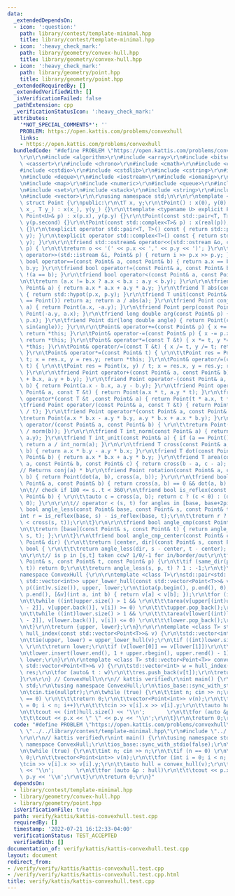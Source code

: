 ```yaml
---
data:
  _extendedDependsOn:
  - icon: ':question:'
    path: library/contest/template-minimal.hpp
    title: library/contest/template-minimal.hpp
  - icon: ':heavy_check_mark:'
    path: library/geometry/convex-hull.hpp
    title: library/geometry/convex-hull.hpp
  - icon: ':heavy_check_mark:'
    path: library/geometry/point.hpp
    title: library/geometry/point.hpp
  _extendedRequiredBy: []
  _extendedVerifiedWith: []
  _isVerificationFailed: false
  _pathExtension: cpp
  _verificationStatusIcon: ':heavy_check_mark:'
  attributes:
    '*NOT_SPECIAL_COMMENTS*': ''
    PROBLEM: https://open.kattis.com/problems/convexhull
    links:
    - https://open.kattis.com/problems/convexhull
  bundledCode: "#define PROBLEM \"https://open.kattis.com/problems/convexhull\"\r\n\
    \r\n\r\n#include <algorithm>\r\n#include <array>\r\n#include <bitset>\r\n#include\
    \ <cassert>\r\n#include <chrono>\r\n#include <cmath>\r\n#include <complex>\r\n\
    #include <cstdio>\r\n#include <cstdlib>\r\n#include <cstring>\r\n#include <ctime>\r\
    \n#include <deque>\r\n#include <iostream>\r\n#include <iomanip>\r\n#include <list>\r\
    \n#include <map>\r\n#include <numeric>\r\n#include <queue>\r\n#include <random>\r\
    \n#include <set>\r\n#include <stack>\r\n#include <string>\r\n#include <unordered_map>\r\
    \n#include <vector>\r\n\r\nusing namespace std;\n\r\n\r\ntemplate <typename T>\
    \ struct Point {\r\npublic:\r\n\tT x, y;\r\n\tPoint() : x(0), y(0) {}\r\n\tPoint(T\
    \ x_, T y_) : x(x_), y(y_) {}\r\n\ttemplate <typename U> explicit Point(const\
    \ Point<U>& p) : x(p.x), y(p.y) {}\r\n\tPoint(const std::pair<T, T>& p) : x(p.first),\
    \ y(p.second) {}\r\n\tPoint(const std::complex<T>& p) : x(real(p)), y(imag(p))\
    \ {}\r\n\texplicit operator std::pair<T, T>() const { return std::pair<T, T>(x,\
    \ y); }\r\n\texplicit operator std::complex<T>() const { return std::complex<T>(x,\
    \ y); }\r\n\r\n\tfriend std::ostream& operator<<(std::ostream &o, const Point&\
    \ p) { \r\n\t\treturn o << '(' << p.x << ',' << p.y << ')'; }\r\n\tfriend std::istream&\
    \ operator>>(std::istream &i, Point& p) { return i >> p.x >> p.y; }\r\n\tfriend\
    \ bool operator==(const Point& a, const Point& b) { return a.x == b.x && a.y ==\
    \ b.y; }\r\n\tfriend bool operator!=(const Point& a, const Point& b) { return\
    \ !(a == b); }\r\n\tfriend bool operator<(const Point& a, const Point& b) { \r\
    \n\t\treturn (a.x != b.x ? a.x < b.x : a.y < b.y); }\r\n\r\n\tfriend T norm(const\
    \ Point& a) { return a.x * a.x + a.y * a.y; }\r\n\tfriend T abs(const Point& p)\
    \ { return std::hypot(p.x, p.y); }\r\n\tfriend T unit(const Point& a) { if (a\
    \ == Point()) return a; return a / abs(a); }\r\n\tfriend Point conj(const Point&\
    \ a) { return Point(a.x, -a.y); }\r\n\tfriend Point perp(const Point& a) { return\
    \ Point(-a.y, a.x); }\r\n\tfriend long double arg(const Point& p) { return atan2(p.y,\
    \ p.x); }\r\n\tfriend Point dir(long double angle) { return Point(cos(angle),\
    \ sin(angle)); }\r\n\r\n\tPoint& operator+=(const Point& p) { x += p.x, y += p.y;\
    \ return *this; }\r\n\tPoint& operator-=(const Point& p) { x -= p.x, y -= p.y;\
    \ return *this; }\r\n\tPoint& operator*=(const T &t) { x *= t, y *= t; return\
    \ *this; }\r\n\tPoint& operator/=(const T &t) { x /= t, y /= t; return *this;\
    \ }\r\n\tPoint& operator*=(const Point& t) { \r\n\t\tPoint res = Point(x, y) *\
    \ t; x = res.x, y = res.y; return *this; }\r\n\tPoint& operator/=(const Point&\
    \ t) { \r\n\t\tPoint res = Point(x, y) / t; x = res.x, y = res.y; return *this;\
    \ }\r\n\r\n\tfriend Point operator+(const Point& a, const Point& b) { return Point(a.x\
    \ + b.x, a.y + b.y); }\r\n\tfriend Point operator-(const Point& a, const Point&\
    \ b) { return Point(a.x - b.x, a.y - b.y); }\r\n\tfriend Point operator*(const\
    \ Point& a, const T &t) { return Point(a.x * t, a.y * t); }\r\n\tfriend Point\
    \ operator*(const T &t ,const Point& a) { return Point(t * a.x, t * a.y); }\r\n\
    \tfriend Point operator/(const Point& a, const T &t) { return Point(a.x / t, a.y\
    \ / t); }\r\n\tfriend Point operator*(const Point& a, const Point& b) { \r\n\t\
    \treturn Point(a.x * b.x - a.y * b.y, a.y * b.x + a.x * b.y); }\r\n\tfriend Point\
    \ operator/(const Point& a, const Point& b) { \r\n\t\treturn Point(a * conj(b)\
    \ / norm(b)); }\r\n\r\n\tfriend T int_norm(const Point& a) { return __gcd(a.x,\
    \ a.y); }\r\n\tfriend T int_unit(const Point& a) { if (a == Point()) return a;\
    \ return a / int_norm(a); }\r\n\r\n\tfriend T cross(const Point& a, const Point&\
    \ b) { return a.x * b.y - a.y * b.x; }\r\n\tfriend T dot(const Point& a, const\
    \ Point& b) { return a.x * b.x + a.y * b.y; }\r\n\tfriend T area(const Point&\
    \ a, const Point& b, const Point& c) { return cross(b - a, c - a); }\r\n\r\n\t\
    // Returns conj(a) * b\r\n\tfriend Point rotation(const Point& a, const Point&\
    \ b) { return Point(dot(a, b), cross(a, b)); }\r\n\r\n\tfriend bool same_dir(const\
    \ Point& a, const Point& b) { return cross(a, b) == 0 && dot(a, b) > 0; }\r\n\r\
    \n\t// check if 180 <= s..t < 360\r\n\tfriend bool is_reflex(const Point& a, const\
    \ Point& b) { \r\n\t\tauto c = cross(a, b); return c ? (c < 0) : (dot(a, b) <\
    \ 0); }\r\n\r\n\t// operator < (s, t) for angles in [base, base+2pi)\r\n\tfriend\
    \ bool angle_less(const Point& base, const Point& s, const Point& t) {\r\n\t\t\
    int r = is_reflex(base, s) - is_reflex(base, t);\r\n\t\treturn r ? (r < 0) : (0\
    \ < cross(s, t));\r\n\t}\r\n\r\n\tfriend bool angle_cmp(const Point& base) {\r\
    \n\t\treturn [base](const Point& s, const Point& t) { return angle_less(base,\
    \ s, t); };\r\n\t}\r\n\tfriend bool angle_cmp_center(const Point& center, const\
    \ Point& dir) {\r\n\t\treturn [center, dir](const Point& s, const Point& t) ->\
    \ bool { \r\n\t\t\treturn angle_less(dir, s - center, t - center); };\r\n\t}\r\
    \n\r\n\t// is p in [s,t] taken ccw? 1/0/-1 for in/border/out\r\n\tfriend int angle_between(const\
    \ Point& s, const Point& t, const Point& p) {\r\n\t\tif (same_dir(p, s) || same_dir(p,\
    \ t)) return 0;\r\n\t\treturn angle_less(s, p, t) ? 1 : -1;\r\n\t}\r\n};\n\r\n\
    namespace ConvexHull {\r\n\r\ntemplate <class T>\r\nstd::pair<std::vector<int>,\
    \ std::vector<int>> upper_lower_hull(const std::vector<Point<T>>& v) {\r\n\tstd::vector<int>\
    \ p((int)v.size()), upper, lower;\r\n\tiota(p.begin(), p.end(), 0);\r\n\tsort(p.begin(),\
    \ p.end(), [&v](int a, int b) { return v[a] < v[b]; });\r\n\tfor (int i : p) {\r\
    \n\t\twhile ((int)upper.size() > 1 && \r\n\t\t\tarea(v[upper[(int)upper.size()\
    \ - 2]], v[upper.back()], v[i]) >= 0) \r\n\t\t\tupper.pop_back();\r\n\t\tupper.push_back(i);\r\
    \n\t\twhile ((int)lower.size() > 1 && \r\n\t\t\tarea(v[lower[(int)lower.size()\
    \ - 2]], v[lower.back()], v[i]) <= 0) \r\n\t\t\tlower.pop_back();\r\n\t\tlower.push_back(i);\r\
    \n\t}\r\n\treturn {upper, lower};\r\n}\r\n\r\ntemplate <class T> std::vector<int>\
    \ hull_index(const std::vector<Point<T>>& v) {\r\n\tstd::vector<int> upper, lower;\r\
    \n\ttie(upper, lower) = upper_lower_hull(v);\r\n\tif ((int)lower.size() <= 1)\
    \ \r\n\t\treturn lower;\r\n\tif (v[lower[0]] == v[lower[1]])\r\n\t\treturn {0};\r\
    \n\tlower.insert(lower.end(), 1 + upper.rbegin(), upper.rend() - 1);\r\n\treturn\
    \ lower;\r\n}\r\n\r\ntemplate <class T> std::vector<Point<T>> convex_hull(const\
    \ std::vector<Point<T>>& v) {\r\n\tstd::vector<int> w = hull_index(v);\r\n\tstd::vector<Point<T>>\
    \ res;\r\n\tfor (auto& t : w)\r\n\t\tres.push_back(v[t]);\r\n\treturn res;\r\n\
    }\r\n\r\n} // ConvexHull\n\r\n// kattis verified\r\nint main() {\r\n\tusing namespace\
    \ std;\r\n\tusing namespace ConvexHull;\r\n\tios_base::sync_with_stdio(false);\r\
    \n\tcin.tie(nullptr);\r\n\twhile (true) {\r\n\t\tint n; cin >> n;\r\n\t\tif (n\
    \ == 0) \r\n\t\t\treturn 0;\r\n\t\tvector<Point<int>> v(n);\r\n\t\tfor (int i\
    \ = 0; i < n; i++)\r\n\t\t\tcin >> v[i].x >> v[i].y;\r\n\t\tauto hull = convex_hull(v);\r\
    \n\t\tcout << (int)hull.size() << '\\n';       \r\n\t\tfor (auto &p : hull)\r\n\
    \t\t\tcout << p.x << \" \" << p.y << '\\n';\r\n\t}\r\n\treturn 0;\r\n}\n"
  code: "#define PROBLEM \"https://open.kattis.com/problems/convexhull\"\r\n\r\n#include\
    \ \"../../library/contest/template-minimal.hpp\"\r\n#include \"../../library/geometry/convex-hull.hpp\"\
    \r\n\r\n// kattis verified\r\nint main() {\r\n\tusing namespace std;\r\n\tusing\
    \ namespace ConvexHull;\r\n\tios_base::sync_with_stdio(false);\r\n\tcin.tie(nullptr);\r\
    \n\twhile (true) {\r\n\t\tint n; cin >> n;\r\n\t\tif (n == 0) \r\n\t\t\treturn\
    \ 0;\r\n\t\tvector<Point<int>> v(n);\r\n\t\tfor (int i = 0; i < n; i++)\r\n\t\t\
    \tcin >> v[i].x >> v[i].y;\r\n\t\tauto hull = convex_hull(v);\r\n\t\tcout << (int)hull.size()\
    \ << '\\n';       \r\n\t\tfor (auto &p : hull)\r\n\t\t\tcout << p.x << \" \" <<\
    \ p.y << '\\n';\r\n\t}\r\n\treturn 0;\r\n}"
  dependsOn:
  - library/contest/template-minimal.hpp
  - library/geometry/convex-hull.hpp
  - library/geometry/point.hpp
  isVerificationFile: true
  path: verify/kattis/kattis-convexhull.test.cpp
  requiredBy: []
  timestamp: '2022-07-21 16:12:33-04:00'
  verificationStatus: TEST_ACCEPTED
  verifiedWith: []
documentation_of: verify/kattis/kattis-convexhull.test.cpp
layout: document
redirect_from:
- /verify/verify/kattis/kattis-convexhull.test.cpp
- /verify/verify/kattis/kattis-convexhull.test.cpp.html
title: verify/kattis/kattis-convexhull.test.cpp
---
```

